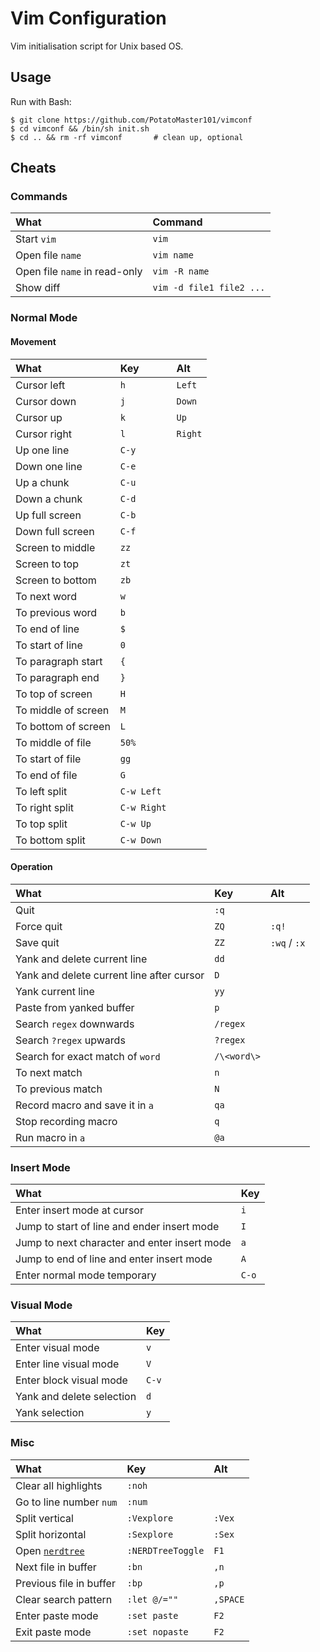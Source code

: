 # Vim Configuration
Vim initialisation script for Unix based OS.

## Usage
Run with Bash:
```
$ git clone https://github.com/PotatoMaster101/vimconf
$ cd vimconf && /bin/sh init.sh
$ cd .. && rm -rf vimconf       # clean up, optional
```

## Cheats
### Commands
| What                          | Command                  |
| :---------------------------- | :----------------------- |
| Start `vim`                   | `vim`                    |
| Open file `name`              | `vim name`               |
| Open file `name` in read-only | `vim -R name`            |
| Show diff                     | `vim -d file1 file2 ...` |

### Normal Mode
#### Movement
| What                | Key         | Alt     |
| :------------------ | :---------- | :------ |
| Cursor left         | `h`         | `Left`  |
| Cursor down         | `j`         | `Down`  |
| Cursor up           | `k`         | `Up`    |
| Cursor right        | `l`         | `Right` |
| Up one line         | `C-y`       |         |
| Down one line       | `C-e`       |         |
| Up a chunk          | `C-u`       |         |
| Down a chunk        | `C-d`       |         |
| Up full screen      | `C-b`       |         |
| Down full screen    | `C-f`       |         |
| Screen to middle    | `zz`        |         |
| Screen to top       | `zt`        |         |
| Screen to bottom    | `zb`        |         |
| To next word        | `w`         |         |
| To previous word    | `b`         |         |
| To end of line      | `$`         |         |
| To start of line    | `0`         |         |
| To paragraph start  | `{`         |         |
| To paragraph end    | `}`         |         |
| To top of screen    | `H`         |         |
| To middle of screen | `M`         |         |
| To bottom of screen | `L`         |         |
| To middle of file   | `50%`       |         |
| To start of file    | `gg`        |         |
| To end of file      | `G`         |         |
| To left split       | `C-w Left`  |         |
| To right split      | `C-w Right` |         |
| To top split        | `C-w Up`    |         |
| To bottom split     | `C-w Down`  |         |

#### Operation
| What                                      | Key         | Alt          |
| :---------------------------------------- | :---------- | :----------- |
| Quit                                      | `:q`        |              |
| Force quit                                | `ZQ`        | `:q!`        |
| Save quit                                 | `ZZ`        | `:wq` / `:x` |
| Yank and delete current line              | `dd`        |              |
| Yank and delete current line after cursor | `D`         |              |
| Yank current line                         | `yy`        |              |
| Paste from yanked buffer                  | `p`         |              |
| Search `regex` downwards                  | `/regex`    |              |
| Search `?regex` upwards                   | `?regex`    |              |
| Search for exact match of `word`          | `/\<word\>` |              |
| To next match                             | `n`         |              |
| To previous match                         | `N`         |              |
| Record macro and save it in `a`           | `qa`        |              |
| Stop recording macro                      | `q`         |              |
| Run macro in `a`                          | `@a`        |              |

### Insert Mode
| What                                         | Key   |
| :------------------------------------------- | :---- |
| Enter insert mode at cursor                  | `i`   |
| Jump to start of line and ender insert mode  | `I`   |
| Jump to next character and enter insert mode | `a`   |
| Jump to end of line and enter insert mode    | `A`   |
| Enter normal mode temporary                  | `C-o` |

### Visual Mode
| What                      | Key   |
| :------------------------ | :---- |
| Enter visual mode         | `v`   |
| Enter line visual mode    | `V`   |
| Enter block visual mode   | `C-v` |
| Yank and delete selection | `d`   |
| Yank selection            | `y`   |

### Misc
| What                                                     | Key               | Alt      |
| :------------------------------------------------------- | :---------------- | :------- |
| Clear all highlights                                     | `:noh`            |          |
| Go to line number `num`                                  | `:num`            |          |
| Split vertical                                           | `:Vexplore`       | `:Vex`   |
| Split horizontal                                         | `:Sexplore`       | `:Sex`   |
| Open [`nerdtree`](https://github.com/preservim/nerdtree) | `:NERDTreeToggle` | `F1`     |
| Next file in buffer                                      | `:bn`             | `,n`     |
| Previous file in buffer                                  | `:bp`             | `,p`     |
| Clear search pattern                                     | `:let @/=""`      | `,SPACE` |
| Enter paste mode                                         | `:set paste`      | `F2`     |
| Exit paste mode                                          | `:set nopaste`    | `F2`     |
